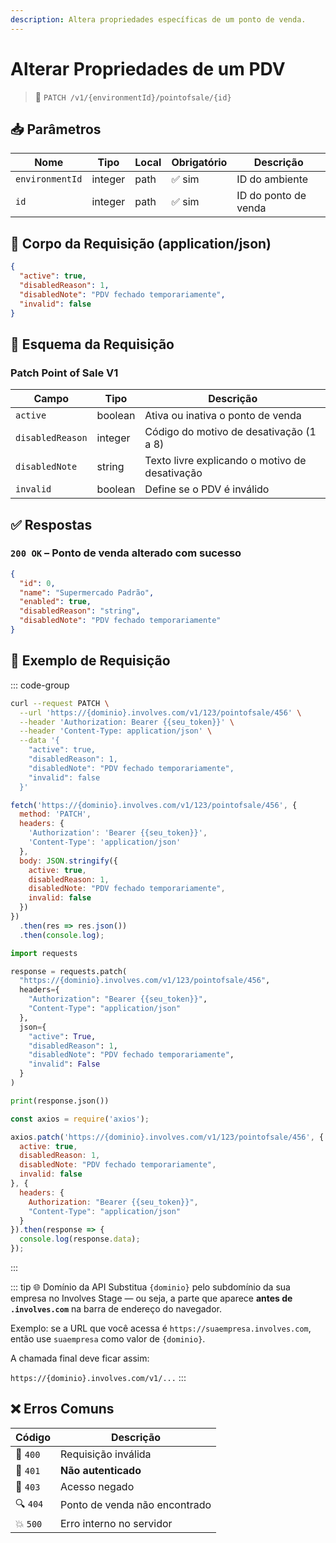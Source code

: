 ```yaml
---
description: Altera propriedades específicas de um ponto de venda.
---
```


# Alterar Propriedades de um PDV

> 🔗 `PATCH /v1/{environmentId}/pointofsale/{id}`


## 📥 Parâmetros

| Nome            | Tipo    | Local | Obrigatório | Descrição            |
| --------------- | ------- | ----- | ----------- | -------------------- |
| `environmentId` | integer | path  | ✅ sim       | ID do ambiente       |
| `id`            | integer | path  | ✅ sim       | ID do ponto de venda |


## 📨 Corpo da Requisição (application/json)

```json
{
  "active": true,
  "disabledReason": 1,
  "disabledNote": "PDV fechado temporariamente",
  "invalid": false
}
```


## 🧬 Esquema da Requisição

### Patch Point of Sale V1

| Campo            | Tipo    | Descrição                                      |
| ---------------- | ------- | ---------------------------------------------- |
| `active`         | boolean | Ativa ou inativa o ponto de venda              |
| `disabledReason` | integer | Código do motivo de desativação (1 a 8)        |
| `disabledNote`   | string  | Texto livre explicando o motivo de desativação |
| `invalid`        | boolean | Define se o PDV é inválido                     |


## ✅ Respostas

### `200 OK` – Ponto de venda alterado com sucesso

```json
{
  "id": 0,
  "name": "Supermercado Padrão",
  "enabled": true,
  "disabledReason": "string",
  "disabledNote": "PDV fechado temporariamente"
}
```


## 📘 Exemplo de Requisição

::: code-group

```bash [🟢 cURL]
curl --request PATCH \
  --url 'https://{dominio}.involves.com/v1/123/pointofsale/456' \
  --header 'Authorization: Bearer {{seu_token}}' \
  --header 'Content-Type: application/json' \
  --data '{
    "active": true,
    "disabledReason": 1,
    "disabledNote": "PDV fechado temporariamente",
    "invalid": false
  }'
```

```js [🟡 JavaScript]
fetch('https://{dominio}.involves.com/v1/123/pointofsale/456', {
  method: 'PATCH',
  headers: {
    'Authorization': 'Bearer {{seu_token}}',
    'Content-Type': 'application/json'
  },
  body: JSON.stringify({
    active: true,
    disabledReason: 1,
    disabledNote: "PDV fechado temporariamente",
    invalid: false
  })
})
  .then(res => res.json())
  .then(console.log);
```

```python [🔵 Python]
import requests

response = requests.patch(
  "https://{dominio}.involves.com/v1/123/pointofsale/456",
  headers={
    "Authorization": "Bearer {{seu_token}}",
    "Content-Type": "application/json"
  },
  json={
    "active": True,
    "disabledReason": 1,
    "disabledNote": "PDV fechado temporariamente",
    "invalid": False
  }
)

print(response.json())
```

```js [🟣 Node.js]
const axios = require('axios');

axios.patch('https://{dominio}.involves.com/v1/123/pointofsale/456', {
  active: true,
  disabledReason: 1,
  disabledNote: "PDV fechado temporariamente",
  invalid: false
}, {
  headers: {
    Authorization: "Bearer {{seu_token}}",
    "Content-Type": "application/json"
  }
}).then(response => {
  console.log(response.data);
});
```

:::


::: tip 🌐 Domínio da API
Substitua `{dominio}` pelo subdomínio da sua empresa no Involves Stage — ou seja, a parte que aparece **antes de `.involves.com`** na barra de endereço do navegador.

Exemplo: se a URL que você acessa é `https://suaempresa.involves.com`, então use `suaempresa` como valor de `{dominio}`.

A chamada final deve ficar assim:

`https://{dominio}.involves.com/v1/...`
:::


## ❌ Erros Comuns

| Código | Descrição                                |
|--------|--------------------------------------------|
| 🔴 `400`  | Requisição inválida                      |
| 🔐 `401`  | **Não autenticado**                      |
| 🚫 `403`  | Acesso negado                            |
| 🔍 `404`  | Ponto de venda não encontrado            |
| 💥 `500`  | Erro interno no servidor                 |
